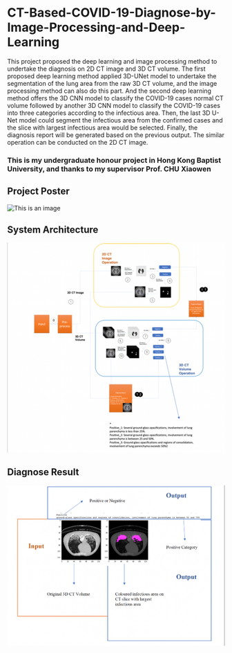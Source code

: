 # CT-Based-COVID-19-Diagnose-by-Image-Processing-and-Deep-Learning
This project proposed the deep learning and image processing method to undertake the diagnosis on 2D CT image and 3D CT volume. The first proposed deep learning method applied 3D-UNet model to undertake the segmentation of the lung area from the raw 3D CT volume, and the image processing method can also do this part. And the second deep learning method offers the 3D CNN model to classify the COVID-19 cases normal CT volume followed by another 3D CNN model to classify the COVID-19 cases into three categories according to the infectious area. Then, the last 3D U-Net model could segment the infectious area from the confirmed cases and the slice with largest infectious area would be selected. Finally, the diagnosis report will be generated based on the previous output. The similar operation can be conducted on the 2D CT image.
### This is my undergraduate honour project in Hong Kong Baptist University, and thanks to my supervisor Prof. CHU Xiaowen
## Project Poster
![This is an image](https://github.com/Phoenix-JI/tensorflow-CT_Based_COVID-19_Diagnose_System/blob/main/poster.png)
## System Architecture
![This is an image](https://github.com/Phoenix-JI/CT-Based-COVID-19-Diagnose-by-Image-Processing-and-Deep-Learning/blob/main/System%20Architecture.png)
## Diagnose Result
![This is an image](https://github.com/Phoenix-JI/CT-Based-COVID-19-Diagnose-by-Image-Processing-and-Deep-Learning/blob/main/Diagnose%20Result.png)
